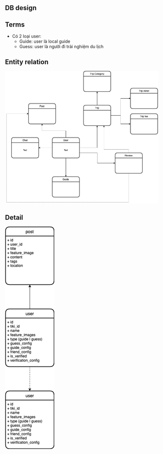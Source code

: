 ## DB design

## Terms
- Có 2 loại user:
  - Guide: user là local guide
  - Guess: user là người đi trải nghiệm du lịch

## Entity relation
![](../assets/flow-charts/00-entityRelation.png)

## Detail
![](../assets/flow-charts/01-detailerDb.png)
